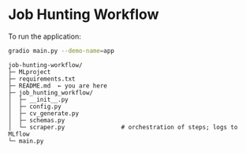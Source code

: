 # Job Hunting Workflow

To run the application:
```bash
gradio main.py --demo-name=app    
```
```
job-hunting-workflow/
├─ MLproject
├─ requirements.txt
├─ README.md  ← you are here
├─ job_hunting_workflow/
│  ├─ __init__.py
│  ├─ config.py
│  ├─ cv_generate.py
│  ├─ schemas.py
│  └─ scraper.py                # orchestration of steps; logs to MLflow
└─ main.py
```